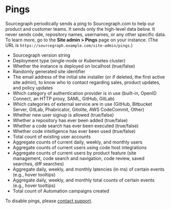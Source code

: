 # Pings

Sourcegraph periodically sends a ping to Sourcegraph.com to help our product and customer teams. It sends only the high-level data below. It never sends code, repository names, usernames, or any other specific data. To learn more, go to the **Site admin > Pings** page on your instance. (The URL is `https://sourcegraph.example.com/site-admin/pings`.)

- Sourcegraph version string
- Deployment type (single-node or Kubernetes cluster)
- Whether the instance is deployed on localhost (true/false)
- Randomly generated site identifier
- The email address of the initial site installer (or if deleted, the first active site admin), to know who to contact regarding sales, product updates, and policy updates
- Which category of authentication provider is in use (built-in, OpenID Connect, an HTTP proxy, SAML, GitHub, GitLab)
- Which categories of external service are in use (GitHub, Bitbucket Server, GitLab, Phabricator, Gitolite, AWS CodeCommit, Other)
- Whether new user signup is allowed (true/false)
- Whether a repository has ever been added (true/false)
- Whether a code search has ever been executed (true/false)
- Whether code intelligence has ever been used (true/false)
- Total count of existing user accounts
- Aggregate counts of current daily, weekly, and monthly users
- Aggregate counts of current users using code host integrations
- Aggregate counts of current users by product feature (site management, code search and navigation, code review, saved searches, diff searches)
- Aggregate daily, weekly, and monthly latencies (in ms) of certain events (e.g., hover tooltips)
- Aggregate daily, weekly, and monthly total counts of certain events (e.g., hover tooltips)
- Total count of Automation campaigns created

To disable pings, please [contact support](https://about.sourcegraph.com/contact/).
